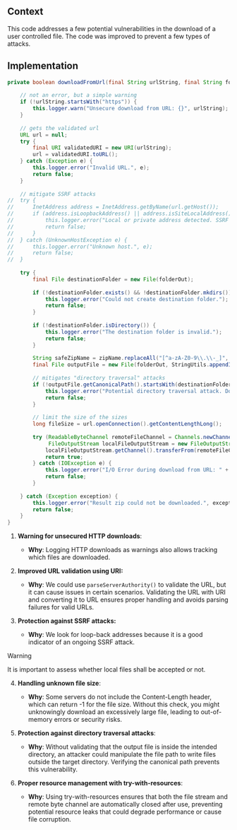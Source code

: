 ## Context

This code addresses a few potential vulnerabilities in the download of a user controlled file. The code was improved to prevent a few types of attacks.
## Implementation

```java
private boolean downloadFromUrl(final String urlString, final String folderOut, final String zipName) {  
  
    // not an error, but a simple warning  
    if (!urlString.startsWith("https")) {  
        this.logger.warn("Unsecure download from URL: {}", urlString);  
    }  
  
    // gets the validated url  
    URL url = null;  
    try {  
        final URI validatedURI = new URI(urlString);  
        url = validatedURI.toURL();  
    } catch (Exception e) {  
        this.logger.error("Invalid URL.", e);  
        return false;  
    }  
    
	// mitigate SSRF attacks
//	try {  
//	    InetAddress address = InetAddress.getByName(url.getHost());  
//	    if (address.isLoopbackAddress() || address.isSiteLocalAddress()) {  
//	        this.logger.error("Local or private address detected. SSRF attack prevented.");  
//	        return false;  
//	    }  
//	} catch (UnknownHostException e) {  
//	    this.logger.error("Unknown host.", e);  
//	    return false;  
//	}
	
    try {  
        final File destinationFolder = new File(folderOut);  
  
        if (!destinationFolder.exists() && !destinationFolder.mkdirs()) {  
            this.logger.error("Could not create destination folder.");  
            return false;  
        }  
  
        if (!destinationFolder.isDirectory()) {  
            this.logger.error("The destination folder is invalid.");  
            return false;  
        }  
  
        String safeZipName = zipName.replaceAll("[^a-zA-Z0-9\\.\\-_]", "_");  
        final File outputFile = new File(folderOut, StringUtils.appendIfMissingIgnoreCase(safeZipName, ".zip"));  
  
        // mitigates "directory traversal" attacks  
        if (!outputFile.getCanonicalPath().startsWith(destinationFolder.getCanonicalPath())) {  
            this.logger.error("Potential directory traversal attack. Download aborted.");  
            return false;  
        }  
  
        // limit the size of the sizes  
        long fileSize = url.openConnection().getContentLengthLong();
  
        try (ReadableByteChannel remoteFileChannel = Channels.newChannel(url.openStream());  
             FileOutputStream localFileOutputStream = new FileOutputStream(outputFile)) {  
            localFileOutputStream.getChannel().transferFrom(remoteFileChannel, 0, Long.MAX_VALUE);  
            return true;  
        } catch (IOException e) {  
            this.logger.error("I/O Error during download from URL: " + urlString, e);  
            return false;  
        }  
  
    } catch (Exception exception) {  
        this.logger.error("Result zip could not be downloaded.", exception);  
        return false;  
    }  
}
```

1. **Warning for unsecured HTTP downloads**:
	- **Why**: Logging HTTP downloads as warnings also allows tracking which files are downloaded.
		
2. **Improved URL validation using URI:**
	* **Why**: We could use `parseServerAuthority()` to validate the URL, but it can cause issues in certain scenarios. Validating the URL with URI and converting it to URL ensures proper handling and avoids parsing failures for valid URLs.
	
3. **Protection against SSRF attacks:**
	* **Why**: We look for loop-back addresses because it is a good indicator of an ongoing SSRF attack.
	
> [!warning]
> It is important to assess whether local files shall be accepted or not.


4. **Handling unknown file size**:
	* **Why**: Some servers do not include the Content-Length header, which can return -1 for the file size. Without this check, you might unknowingly download an excessively large file, leading to out-of-memory errors or security risks.

5. **Protection against directory traversal attacks**:
	* **Why**: Without validating that the output file is inside the intended directory, an attacker could manipulate the file path to write files outside the target directory. Verifying the canonical path prevents this vulnerability.

6. **Proper resource management with try-with-resources**:
	* **Why**: Using try-with-resources ensures that both the file stream and remote byte channel are automatically closed after use, preventing potential resource leaks that could degrade performance or cause file corruption.